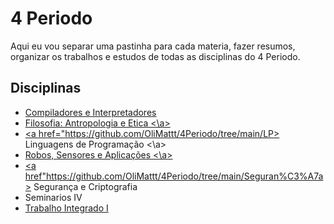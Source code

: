# 4 Periodo

Aqui eu vou separar uma pastinha para cada materia, fazer resumos, organizar os trabalhos e estudos de todas as disciplinas do 4 Periodo.

## Disciplinas

* <a href="https://github.com/OliMattt/4Periodo/tree/main/Compiladores"> Compiladores e Interpretadores </a>
* <a href="https://github.com/OliMattt/4Periodo/tree/main/Filosofia"> Filosofia: Antropologia e Etica <\a>
* <a href="https://github.com/OliMattt/4Periodo/tree/main/LP> Linguagens de Programação <\a>
* <a href="https://github.com/OliMattt/4Periodo/tree/main/Robos"> Robos, Sensores e Aplicações <\a>
* <a href"https://github.com/OliMattt/4Periodo/tree/main/Seguran%C3%A7a> Segurança e Criptografia </a>
* Seminarios IV
* <a href="https://github.com/OliMattt/4Periodo/tree/main/TAI"> Trabalho Integrado I </a>
